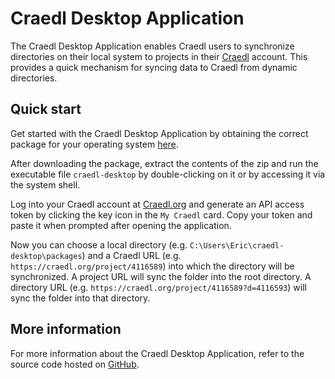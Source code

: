 # Craedl Desktop Application

The Craedl Desktop Application enables Craedl users to synchronize directories
on their local system to projects in their [Craedl](https://craedl.org) account.
This provides a quick mechanism for syncing data to Craedl from dynamic
directories.

## Quick start

Get started with the Craedl Desktop Application by obtaining the correct package
for your operating system [here](https://craedl.org/project/4116589?d=4116593).

After downloading the package, extract the contents of the zip and run the
executable file `craedl-desktop` by double-clicking on it or by accessing it
via the system shell.

Log into your Craedl account at [Craedl.org](https://craedl.org) and generate an
API access token by clicking the key icon in the `My Craedl` card. Copy your
token and paste it when prompted after opening the application.

Now you can choose a local directory (e.g. `C:\Users\Eric\craedl-desktop\packages`)
and a Craedl URL (e.g. `https://craedl.org/project/4116589`) into which the
directory will be synchronized. A project URL will sync the folder into the root
directory. A directory URL (e.g. `https://craedl.org/project/4116589?d=4116593`)
will sync the folder into that directory.

## More information

For more information about the Craedl Desktop Application, refer to the source
code hosted on [GitHub](https://github.com/craedl/craedl-desktop).
